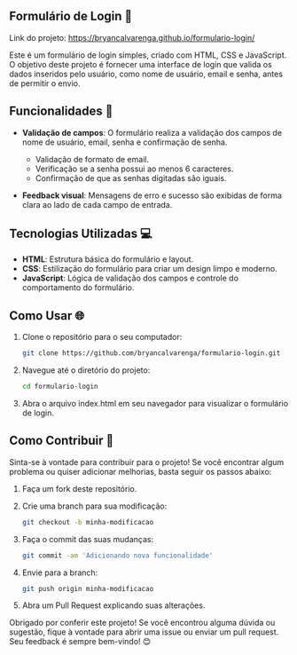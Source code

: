 ## Formulário de Login 📝 

Link do projeto: https://bryancalvarenga.github.io/formulario-login/

Este é um formulário de login simples, criado com HTML, CSS e JavaScript. O objetivo deste projeto é fornecer uma interface de login que valida os dados inseridos pelo usuário, como nome de usuário, email e senha, antes de permitir o envio.

## Funcionalidades 🚀

- **Validação de campos**: O formulário realiza a validação dos campos de nome de usuário, email, senha e confirmação de senha.
  - Validação de formato de email.
  - Verificação se a senha possui ao menos 6 caracteres.
  - Confirmação de que as senhas digitadas são iguais.
  
- **Feedback visual**: Mensagens de erro e sucesso são exibidas de forma clara ao lado de cada campo de entrada.

## Tecnologias Utilizadas 💻

- **HTML**: Estrutura básica do formulário e layout.
- **CSS**: Estilização do formulário para criar um design limpo e moderno.
- **JavaScript**: Lógica de validação dos campos e controle do comportamento do formulário.

## Como Usar 🌐

1. Clone o repositório para o seu computador:

   ```bash
   git clone https://github.com/bryancalvarenga/formulario-login.git

2. Navegue até o diretório do projeto:

   ```bash
   cd formulario-login

3. Abra o arquivo index.html em seu navegador para visualizar o formulário de login.

## Como Contribuir 🔧

Sinta-se à vontade para contribuir para o projeto! Se você encontrar algum problema ou quiser adicionar melhorias, basta seguir os passos abaixo:

1. Faça um fork deste repositório.
   
2. Crie uma branch para sua modificação:
   
    ```bash
    git checkout -b minha-modificacao

4. Faça o commit das suas mudanças:
   
    ```bash
    git commit -am 'Adicionando nova funcionalidade'

6. Envie para a branch:
   
    ```bash
    git push origin minha-modificacao

8. Abra um Pull Request explicando suas alterações.

Obrigado por conferir este projeto! Se você encontrou alguma dúvida ou sugestão, fique à vontade para abrir uma issue ou enviar um pull request. Seu feedback é sempre bem-vindo! 😊
